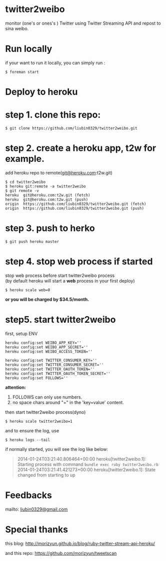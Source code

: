 twitter2weibo
=============

monitor (one's or ones's ) Twitter using Twitter Streaming API and repost to sina weibo. 

Run locally
====

if your want to run it locally, you can simply run :
```
$ foreman start
```

Deploy to heroku
====

step 1. clone this repo:
==
```
$ git clone https://github.com/liubin0329/twitter2weibo.git
```
step 2. create a heroku app, t2w for example.
==
add heroku repo to remote(git@heroku.com:t2w.git)

```
$ cd twitter2weibo
$ heroku git:remote -a twitter2weibo  
$ git remote -v
heroku  git@heroku.com:t2w.git (fetch)
heroku  git@heroku.com:t2w.git (push)
origin  https://github.com/liubin0329/twitter2weibo.git (fetch)
origin  https://github.com/liubin0329/twitter2weibo.git (push)
```

step 3. push to herko
==
```
$ git push heroku master
```
step 4. stop web process if started
==
stop web process before start twitter2weibo process  
(by default heroku will start a **web** process in your first deploy)
```
$ heroku scale web=0
```
**or you will be charged by $34.5/month.**

step5. start twitter2weibo
==

first, setup ENV
```
heroku config:set WEIBO_APP_KEY=''
heroku config:set WEIBO_APP_SECRET=''
heroku config:set WEIBO_ACCESS_TOKEN=''

heroku config:set TWITTER_CONSUMER_KEY=''
heroku config:set TWITTER_CONSUMER_SECRET=''
heroku config:set TWITTER_OAUTH_TOKEN=''
heroku config:set TWITTER_OAUTH_TOKEN_SECRET=''
heroku config:set FOLLOWS=''
```
**attention:**  
1. FOLLOWS can only use numbers.
2. no space chars around "=" in the 'key=value' content.

then start twitter2weibo process(dyno)
```
$ heroku scale twitter2weibo=1
```
and to ensure the log, use
```
$ heroku logs --tail
```
if normally started, you will see the log like below:

>2014-01-24T03:21:40.806464+00:00 heroku[twitter2weibo.1]: Starting process with command `bundle exec ruby twitter2weibo.rb`  
2014-01-24T03:21:41.421273+00:00 heroku[twitter2weibo.1]: State changed from starting to up

Feedbacks
====

mailto: liubin0329@gmail.com

Special thanks
====
this blog:
http://morizyun.github.io/blog/ruby-twitter-stream-api-heroku/

and this repo:
https://github.com/morizyun/tweetscan
